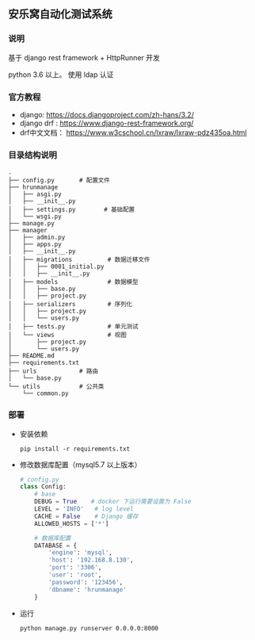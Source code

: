 ## 安乐窝自动化测试系统

### 说明

基于 django rest framework + HttpRunner 开发

python 3.6 以上。 使用 ldap 认证

### 官方教程

- django:   <https://docs.djangoproject.com/zh-hans/3.2/>
- django drf :  <https://www.django-rest-framework.org/>
- drf中文文档： <https://www.w3cschool.cn/lxraw/lxraw-pdz435oa.html>  


### 目录结构说明

~~~shell
.
├── config.py       # 配置文件
├── hrunmanage
│   ├── asgi.py
│   ├── __init__.py
│   ├── settings.py        # 基础配置
│   └── wsgi.py
├── manage.py
├── manager
│   ├── admin.py
│   ├── apps.py
│   ├── __init__.py
│   ├── migrations          # 数据迁移文件
│   │   ├── 0001_initial.py
│   │   ├── __init__.py
│   ├── models              # 数据模型
│   │   ├── base.py
│   │   ├── project.py
│   ├── serializers         # 序列化
│   │   ├── project.py
│   │   └── users.py
│   ├── tests.py            # 单元测试
│   └── views               # 视图
│       ├── project.py
│       └── users.py
├── README.md
├── requirements.txt
├── urls            # 路由
│   └── base.py
└── utils           # 公共类
    └── common.py
~~~

### 部署

- 安装依赖

  ~~~shell
  pip install -r requirements.txt
  ~~~
  
- 修改数据库配置（mysql5.7 以上版本）

  ~~~python
  # config.py
  class Config:
      # base
      DEBUG = True    # docker 下运行需要设置为 False
      LEVEL = 'INFO'   # log level
      CACHE = False    # Django 缓存
      ALLOWED_HOSTS = ['*']
  
      # 数据库配置
      DATABASE = {
          'engine': 'mysql',
          'host': '192.168.8.130',
          'port': '3306',
          'user': 'root',
          'password': '123456',
          'dbname': 'hrunmanage'
      }
  ~~~

- 运行

  ~~~shell
  python manage.py runserver 0.0.0.0:8000
  ~~~
